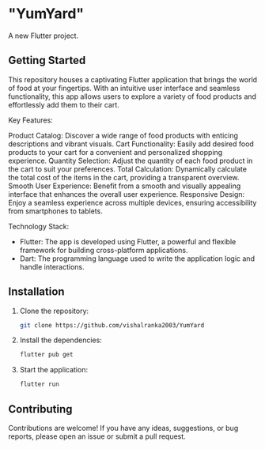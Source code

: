 # "YumYard"

A new Flutter project.

## Getting Started

This repository houses a captivating Flutter application that brings the world of food at your fingertips. With an intuitive user interface and seamless functionality, this app allows users to explore a variety of food products and effortlessly add them to their cart.

Key Features:

Product Catalog: Discover a wide range of food products with enticing descriptions and vibrant visuals.
Cart Functionality: Easily add desired food products to your cart for a convenient and personalized shopping experience.
Quantity Selection: Adjust the quantity of each food product in the cart to suit your preferences.
Total Calculation: Dynamically calculate the total cost of the items in the cart, providing a transparent overview.
Smooth User Experience: Benefit from a smooth and visually appealing interface that enhances the overall user experience.
Responsive Design: Enjoy a seamless experience across multiple devices, ensuring accessibility from smartphones to tablets.


Technology Stack:

- Flutter: The app is developed using Flutter, a powerful and flexible framework for building cross-platform applications.
- Dart: The programming language used to write the application logic and handle interactions.



## Installation

1. Clone the repository:

   ```bash
   git clone https://github.com/vishalranka2003/YumYard


2. Install the dependencies:
   ```bash
   flutter pub get

3. Start the application:
   ```bash
   flutter run

## Contributing

Contributions are welcome! If you have any ideas, suggestions, or bug reports, please open an issue or submit a pull request.






